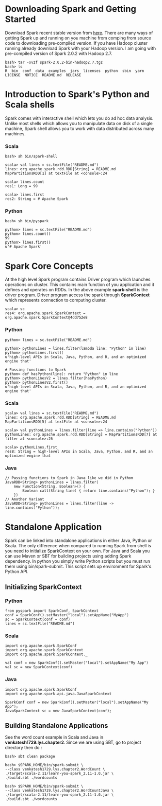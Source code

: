 # Downloading Spark and Getting Started

Download Spark recent stable version from [here](http://spark.apache.org/downloads.html).
There are many ways of getting Spark up and running on you machine from comping from source code to downloading 
pre-compiled version. If you have Hadoop cluster running already download Spark with your Hadoop version.
I am going with pre-compiled version of Spark 2.0.2 with Hadoop 2.7. 

```
bash> tar -xvzf spark-2.0.2-bin-hadoop2.7.tgz
bash> ls
R  bin  conf  data  examples  jars  licenses  python  sbin  yarn  LICENSE  NOTICE  README.md  RELEASE
```

# Introduction to Spark's Python and Scala shells
Spark comes with interactive shell which lets you do ad hoc data analysis. Unlike most shells which allows you to 
manipulate data on disk of a single machine, Spark shell allows you to work with data distributed across many machines.

### Scala

```
bash> sh bin/spark-shell
```

```
scala> val lines = sc.textFile("README.md")
lines: org.apache.spark.rdd.RDD[String] = README.md MapPartitionsRDD[1] at textFile at <console>:24

scala> lines.count
res1: Long = 99

scala> lines.first
res2: String = # Apache Spark
```

### Python
```
bash> sh bin/pyspark
```
```
python> lines = sc.textFile("README.md")
python> lines.count()
99
python> lines.first()
u'# Apache Spark'
```

# Spark Core Concepts
At the high level Spark program contains Driver program which launches operations on cluster. This contains main
function of you application and it defines and operates on RDDs. In the above example **spark-shell** is the driver
program. Driver program access the spark through **SparkContext** which represents connection to computing cluster.

```
scala> sc
res4: org.apache.spark.SparkContext = org.apache.spark.SparkContext@4dd752e8
```

### Python
```
python> lines = sc.textFile("README.md")

python> pythonLines = lines.filter(lambda line: "Python" in line)
python> pythonLines.first()
u'high-level APIs in Scala, Java, Python, and R, and an optimized engine that'

# Passing functions to Spark
python> def hasPython(line): return "Python" in line
python> pythonLinesV2 = lines.filter(hasPython)
python> pythonLinesV2.first()
u'high-level APIs in Scala, Java, Python, and R, and an optimized engine that'
```

### Scala
```
scala> val lines = sc.textFile("README.md")
lines: org.apache.spark.rdd.RDD[String] = README.md MapPartitionsRDD[5] at textFile at <console>:24

scala> val pythonLines = lines.filter(line => line.contains("Python"))
pythonLines: org.apache.spark.rdd.RDD[String] = MapPartitionsRDD[7] at filter at <console>:26

scala> pythonLines.first
res8: String = high-level APIs in Scala, Java, Python, and R, and an optimized engine that
```

### Java
```
// Passing functions to Spark in Java like we did in Python
JavaRDD<String> pythonLines = lines.filter(
    new Function<String, Boolean>() {
        Boolean call(String line) { return line.contains("Python"); }
    })
// Another Variant
JavaRDD<String> pythonLines = lines.filter(line -> line.contains("Python"));
```

# Standalone Application
Spark can be linked into standalone applications in either Java, Python or Scala. The only difference when compared to 
running Spark from shell is you need to initialize SparkContext on your own. For Java and Scala you can use Maven or
SBT for building projects using adding Spark dependency. In python you simply write Python scripts but you must run them
using bin/spark-submit. This script sets up environment for Spark's Python API.

## Initializing SparkContext

### Python
```
from pyspark import SparkConf, SparkContext
conf = SparkConf().setMaster("local").setAppName("MyApp")
sc = SparkContext(conf = conf)
lines = sc.textFile("README.md")
```

### Scala
```
import org.apache.spark.SparkConf
import org.apache.spark.SparkContext
import org.apache.spark.SparkContext._

val conf = new SparkConf().setMaster("local").setAppName("My App")
val sc = new SparkContext(conf)
```

### Java
```
import org.apache.spark.SparkConf
import org.apache.spark.api.java.JavaSparkContext

SparkConf conf = new SparkConf().setMaster("local").setAppName("My App");
JavaSparkContext sc = new JavaSparkContext(conf);
```

## Building Standalone Applications
See the word count example in Scala and Java in **venkatesh1729.lys.chapter2**.
Since we are using SBT, go to project directory then do :
```
bash> sbt clean package

bash> $SPARK_HOME/bin/spark-submit \
--class venkatesh1729.lys.chapter2.WordCount \
./target/scala-2.11/learn-you-spark_2.11-1.0.jar \
./build.sbt ./wordcounts

bash> $SPARK_HOME/bin/spark-submit \
--class venkatesh1729.lys.chapter2.WordCountJava \
./target/scala-2.11/learn-you-spark_2.11-1.0.jar \
./build.sbt ./wordcounts
```
